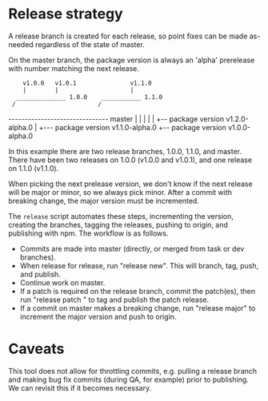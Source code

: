 # Release strategy

A release branch is created for each release, so point fixes can
be made as-needed regardless of the state of master.

On the master branch, the package version is always an 'alpha' prerelease
with number matching the next release.

        v1.0.0   v1.0.1               v1.1.0
        |        |                    |
      ______________ 1.0.0    ___________ 1.1.0
     /                       /
   ------------------------------- master
   |  |                       |
   |  |                       +-- package version v1.2.0-alpha.0
   |  +--- package version v1.1.0-alpha.0
   +-- package version v1.0.0-alpha.0


In this example there are two release branches, 1.0.0, 1.1.0, and
master. There have been two releases on 1.0.0 (v1.0.0 and v1.0.1),
and one release on 1.1.0 (v1.1.0).

When picking the next prelease version, we don't know if the next
release will be major or minor, so we always pick minor. After a
commit with breaking change, the major version must be incremented.

The ```release``` script automates these steps, incrementing the version,
creating the branches, tagging the releases, pushing to origin, and
publishing with npm. The workflow is as follows.

 - Commits are made into master (directly, or merged from task or dev branches).
 - When release for release, run "release new". This will branch, tag, push, and publish.
 - Continue work on master.
 - If a patch is required on the release branch, commit the patch(es), then run "release patch <release-branch>" to tag and publish the patch release.
 - If a commit on master makes a breaking change, run "release major" to increment the major version and push to origin.

# Caveats

This tool does not allow for throttling commits, e.g. pulling a release branch
and making bug fix commits (during QA, for example) prior to publishing. We can
revisit this if it becomes necessary.
